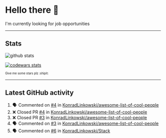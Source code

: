 # Hello there 👋
I'm currently looking for job opportunities

---

## Stats
![github stats][github stats]

[![codewars stats][codewars stats]][codewars url]

<sub><sub>Give me some stars plz :shipit:</sub></sub>

---

## Latest GitHub activity
<!--START_SECTION:activity-->
1. 🗣 Commented on [#4](https://github.com/KonradLinkowski/awesome-list-of-cool-people/issues/4) in [KonradLinkowski/awesome-list-of-cool-people](https://github.com/KonradLinkowski/awesome-list-of-cool-people)
2. ❌ Closed PR [#4](https://github.com/KonradLinkowski/awesome-list-of-cool-people/pull/4) in [KonradLinkowski/awesome-list-of-cool-people](https://github.com/KonradLinkowski/awesome-list-of-cool-people)
3. ❌ Closed PR [#3](https://github.com/KonradLinkowski/awesome-list-of-cool-people/pull/3) in [KonradLinkowski/awesome-list-of-cool-people](https://github.com/KonradLinkowski/awesome-list-of-cool-people)
4. 🗣 Commented on [#3](https://github.com/KonradLinkowski/awesome-list-of-cool-people/issues/3) in [KonradLinkowski/awesome-list-of-cool-people](https://github.com/KonradLinkowski/awesome-list-of-cool-people)
5. 🗣 Commented on [#6](https://github.com/KonradLinkowski/Stack/issues/6) in [KonradLinkowski/Stack](https://github.com/KonradLinkowski/Stack)
<!--END_SECTION:activity-->

[github stats]: https://github-readme-stats.vercel.app/api?username=KonradLinkowski&hide_title=true&show_icons=true&include_all_commits=true&count_private=true&disable_animations=true&theme=dark&hide_rank=true
[codewars stats]: https://codewars.com/users/KonradLinkowski/badges/large
[codewars url]: https://codewars.com/users/KonradLinkowski
